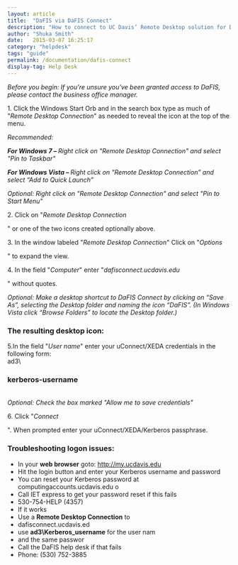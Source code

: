 ```yaml
---
layout: article
title:  "DaFIS via DaFIS Connect"
description: "How to connect to UC Davis’ Remote Desktop solution for DaFIS."
author: "Shuka Smith"
date:   2015-03-07 16:25:17
category: "helpdesk"
tags: "guide"
permalink: /documentation/dafis-connect
display-tag: Help Desk
---
```

<p><i><span class="discreet">Before you begin: If you're unsure you've been granted access to DaFIS, please contact the business office manager.</span></i></p>
<p>1. Click the Windows Start Orb and in the search box type as much of "<i>Remote Desktop Connection</i>" as needed to reveal the icon at the top of the menu.</p>

<p><i>Recommended:</i></p>
<p><b><i>For Windows 7 – </i></b><i>Right click on "Remote Desktop Connection" and select "Pin to Taskbar"</i></p>
<p><b><i>For Windows Vista – </i></b><i>Right click on "Remote Desktop Connection” and select “Add to Quick Launch”</i></p>
<p><i>Optional: Right click on "Remote Desktop Connection" and select "Pin to Start Menu"</i></p>
<p>2. Click on "<i>Remote Desktop Connection</i></p>
<p>" or one of the two icons created optionally above.</p>
<p>3. In the window labeled "<i>Remote Desktop Connection</i>" Click on "<i>Options</i></p>
<p>" to expand the view.</p>
<p>4. In the field "<i>Computer</i>" enter "<i>dafisconnect.ucdavis.edu</i></p>
<p>" without quotes.</p>
<i>Optional: Make a desktop shortcut to DaFIS Connect by clicking on “Save As”, selecting the Desktop folder and naming the icon “DaFIS”. (In Windows Vista click “Browse Folders” to locate the Desktop folder.)</i></p>

<p> </p>
<h3>The resulting desktop icon:</h3>
<p>5.In the field "<i>User name</i>" enter your uConnect/XEDA credentials in the following form:
    <br /><span>ad3\</span></p>
<h3>kerberos-username</h3>
<p>
    <br /><i><span class="discreet">Optional: Check the box marked "Allow me to save credentials"</span></i></p>
<p> </p>
<p>6. Click "<i>Connect</i></p>
<p>". When prompted enter your uConnect/XEDA/Kerberos passphrase.</p>

<h3>Troubleshooting logon issues:</h3>
<ul>
    <li>In your <b>web browser</b> goto: <a class="external-link" href="http://my.ucdavis.edu">http://my.ucdavis.edu</a></li>
    <li>Hit the login button and enter your Kerberos username and password</li>
    <li>You can reset your Kerberos password at computingaccounts.ucdavis.edu o</li>
    <li>Call IET express to get your password reset if this fails</li>
    <li>530-754-HELP (4357)</li>
    <li>If it works</li>
    <li>Use a <b>Remote Desktop Connection</b> to</li>
    <li>dafisconnect.ucdavis.ed</li>
    <li>use <b>ad3\Kerberos_username</b> for the user nam</li>
    <li>and the same passwor</li>
    <li>Call the DaFIS help desk if that fails</li>
    <li>Phone: (530) 752-3885</li>
</ul>
</div>